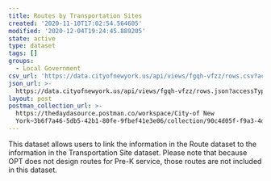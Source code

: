 ```yaml
---
title: Routes by Transportation Sites
created: '2020-11-10T17:02:54.564605'
modified: '2020-12-04T19:24:45.889205'
state: active
type: dataset
tags: []
groups:
  - Local Government
csv_url: 'https://data.cityofnewyork.us/api/views/fgqh-vfzz/rows.csv?accessType=DOWNLOAD'
json_url: >-
  https://data.cityofnewyork.us/api/views/fgqh-vfzz/rows.json?accessType=DOWNLOAD
layout: post
postman_collection_url: >-
  https://thedaydasource.postman.co/workspace/City-of New
  York~3b6f7a46-5db5-42b1-80fe-9fbef41e3e06/collection/90c4d05f-f9a3-4d03-bbb6-3995b285ac47
---
```

This dataset allows users to link the information in the Route dataset to the information in the Transportation Site dataset. 
Please note that because OPT does not design routes for Pre-K service, those routes are not included in this dataset.
